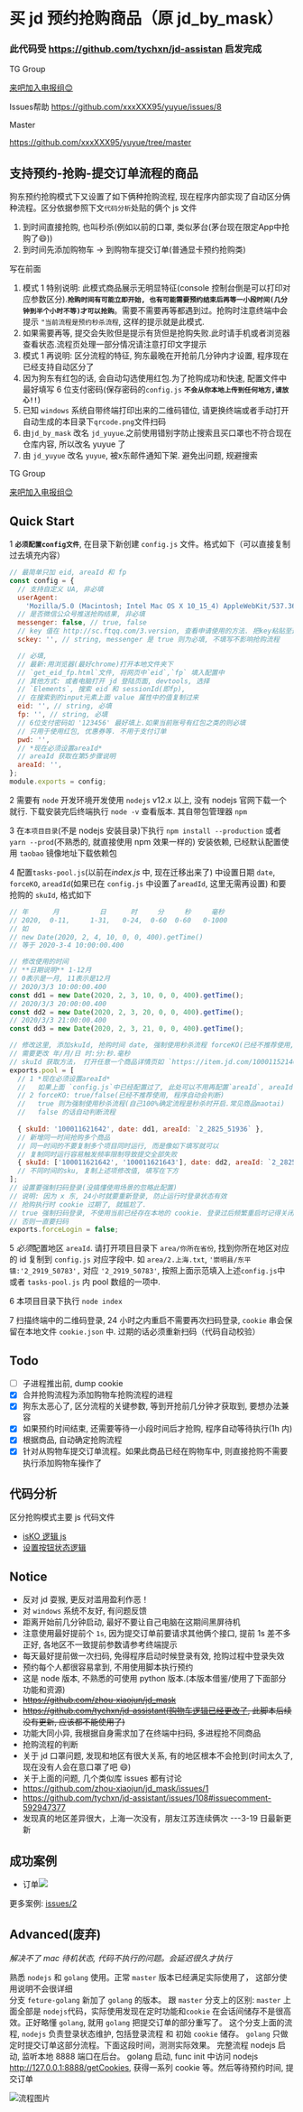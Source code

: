 # 买 jd 预约抢购商品（原 jd_by_mask）

### 此代码受 https://github.com/tychxn/jd-assistan 启发完成
TG Group  

[来吧加入电报组😊](https://t.me/joinchat/I5uwLB2vr6pruLYG)  

Issues帮助
https://github.com/xxxXXX95/yuyue/issues/8

Master

https://github.com/xxxXXX95/yuyue/tree/master


## 支持预约-抢购-提交订单流程的商品

狗东预约抢购模式下又设置了如下俩种抢购流程, 现在程序内部实现了自动区分俩种流程。区分依据参照下文`代码分析`处贴的俩个 js 文件

1. 到时间直接抢购, 也叫秒杀(例如以前的口罩, 类似茅台(茅台现在限定App中抢购了😄))
2. 到时间先添加购物车 -> 到购物车提交订单(普通显卡预约抢购类)

写在前面

1. 模式 1 特别说明: 此模式商品展示无明显特征(console 控制台倒是可以打印对应参数区分).**`抢购时间有可能立即开始, 也有可能需要预约结束后再等一小段时间(几分钟到半个小时不等)才可以抢购`**。需要不需要再等都遇到过。抢购时注意终端中会提示 `"当前流程是预约秒杀流程`, 这样的提示就是此模式.
2. 如果需要再等, 提交会失败但是提示有货但是抢购失败.此时请手机或者浏览器查看状态.流程页处理一部分情况请注意打印文字提示
3. 模式 1 再说明: 区分流程的特征, 狗东最晚在开抢前几分钟内才设置, 程序现在已经支持自动区分了
4. 因为狗东有红包的话, 会自动勾选使用红包.为了抢购成功和快速, 配置文件中最好填写 6 位支付密码(保存密码的`config.js` **`不会从你本地上传到任何地方,请放心!!`**)
5. 已知 `windows` 系统自带终端打印出来的二维码错位, 请更换终端或者手动打开自动生成的本目录下`qrcode.png`文件扫码
6. 由`jd_by_mask` 改名 `jd_yuyue`.之前使用错别字防止搜索且买口罩也不符合现在仓库内容, 所以改名 yuyue 了
7. 由 `jd_yuyue` 改名 `yuyue`, 被x东邮件通知下架. 避免出问题, 规避搜索

TG Group  

[来吧加入电报组😊](https://t.me/joinchat/I5uwLB2vr6pruLYG)

## Quick Start

1 **`必须配置config文件`**, 在目录下新创建 `config.js` 文件。格式如下（可以直接复制过去填充内容）

```js
// 最简单只加 eid, areaId 和 fp
const config = {
  // 支持自定义 UA, 非必填
  userAgent:
    'Mozilla/5.0 (Macintosh; Intel Mac OS X 10_15_4) AppleWebKit/537.36 (KHTML, like Gecko) Chrome/86.0.4240.198 Safari/537.36',
  // 是否微信公众号推送抢购结果, 非必填
  messenger: false, // true, false
  // key 值在 http://sc.ftqq.com/3.version, 查看申请使用的方法. 把key粘贴至这里, 微信关注网站中的公众号即可.
  sckey: '', // string, messenger 是 true 则为必填, 不填写不影响抢购流程

  // 必填,
  // 最新:用浏览器(最好chrome)打开本地文件夹下 
  // `get_eid_fp.html`文件, 将网页中`eid`,`fp` 填入配置中
  // 其他方式: 或者电脑打开 jd 登陆页面, devtools, 选择 
  // `Elements`, 搜索 eid 和 sessionId(即fp), 
  // 在搜索到的input元素上面 value 属性中的值复制过来
  eid: '', // string, 必填
  fp: '', // string, 必填
  // 6位支付密码如 '123456' 最好填上.如果当前账号有红包之类的则必填
  // 只用于使用红包, 优惠券等. 不用于支付订单
  pwd: '',
  // *现在必须设置areaId*
  // areaId 获取在第5步骤说明
  areaId: '',
};
module.exports = config;
```

2 需要有 `node` 开发环境开发使用 `nodejs` v12.x 以上, 没有 nodejs 官网下载一个就行. 下载安装完后终端执行 `node -v` 查看版本. 其自带包管理器 `npm`

3 在`本项目目录`(不是 nodejs 安装目录)下执行 `npm install --production` 或者 `yarn --prod`(不熟悉的, 就直接使用 npm 效果一样的) 安装依赖, 已经默认配置使用 `taobao` 镜像地址下载依赖包

4 配置`tasks-pool.js`(以前在*index.js* 中, 现在迁移出来了) 中设置日期 `date`, `forceKO`, `areadId`(如果已在 `config.js` 中设置了`areadId`, 这里无需再设置) 和要抢购的 `skuId`, 格式如下

```js
// 年      月          日      时     分     秒     毫秒
// 2020,  0-11,     1-31,   0-24,  0-60  0-60   0-1000
// 如
// new Date(2020, 2, 4, 10, 0, 0, 400).getTime()
// 等于 2020-3-4 10:00:00.400

// 修改使用的时间
// **日期说明** 1-12月
// 0表示是一月, 11表示是12月
// 2020/3/3 10:00:00.400
const dd1 = new Date(2020, 2, 3, 10, 0, 0, 400).getTime();
// 2020/3/3 20:00:00.400
const dd2 = new Date(2020, 2, 3, 20, 0, 0, 400).getTime();
// 2020/3/3 21:00:00.400
const dd3 = new Date(2020, 2, 3, 21, 0, 0, 400).getTime();

// 修改这里, 添加skuId, 抢购时间 date, 强制使用秒杀流程 forceKO(已经不推荐使用, 程序自动会判断), areaId.
// 需要更改 年/月/日 时:分:秒.毫秒
// skuId 获取方法， 打开任意一个商品详情页如 `https://item.jd.com/100011521400.html`, 则 `100011521400` 就是其skuId
exports.pool = [
  // 1 *现在必须设置areaId*
  //   如果上面 `config.js`中已经配置过了, 此处可以不用再配置`areaId`, areaId 获取在第 5 步骤说明
  // 2 forceKO: true/false(已经不推荐使用, 程序自动会判断)
  //   true 则为强制使用秒杀流程(自己100%确定流程是秒杀时开启.常见商品maotai)
  //   false 的话自动判断流程
 
  { skuId: '100011621642', date: dd1, areaId: `2_2825_51936` },
  // 新增同一时间抢购多个商品
  // 同一时间的不要复制多个项目同时运行, 而是像如下填写就可以
  // 复制同时运行容易触发频率限制导致提交全部失败
  { skuId: ['100011621642', '100011621643'], date: dd2, areaId: `2_2825_51936` },
  // 不同时间的sku, 复制上述项修改值, 填写在下方
];
// 设置要强制扫码登录(没搞懂使用场景的忽略此配置)
// 说明: 因为 x 东, 24小时就要重新登录, 防止运行时登录状态有效
// 抢购执行时 cookie 过期了, 就尴尬了.
// true 强制扫码登录, 不使用当前已经存在本地的 cookie. 登录过后频繁重启时记得关闭
// 否则一直要扫码
exports.forceLogin = false;
```

5 *必须*配置地区 `areaId`. 请打开项目目录下 `area/你所在省份`, 找到你所在地区对应的 id 复制到 `config.js` 对应字段中. 如 `area/2.上海.txt`, `'崇明县/东平镇:'2_2919_50783',` 对应 `'2_2919_50783'`, 按照上面示范填入上述`config.js`中 或者 `tasks-pool.js` 内 pool 数组的一项中.

6 本项目目录下执行 `node index`

7 扫描终端中的二维码登录, 24 小时之内重启不需要再次扫码登录, `cookie` 串会保留在本地文件 `cookie.json` 中. 过期的话必须重新扫码（代码自动校验）

## Todo
- [ ] 子进程推出前, dump cookie
- [x] 合并抢购流程为添加购物车抢购流程的进程
- [x] 狗东太恶心了, 区分流程的关键参数, 等到开抢前几分钟才获取到, 要想办法兼容
- [x] 如果预约时间结束, 还需要等待一小段时间后才抢购, 程序自动等待执行(1h 内)
- [x] 根据商品, 自动确定抢购流程
- [x] 针对从购物车提交订单流程。如果此商品已经在购物车中, 则直接抢购不需要执行添加购物车操作了

## 代码分析

区分抢购模式主要 js 代码文件

- [isKO 逻辑 js](https://static.360buyimg.com/item/unite/1.0.114/components/??default-soa/common/common.js,default-soa/address/address.js,default-soa/prom/prom.js,default-soa/colorsize/colorsize.js,default-soa/buytype/buytype.js,default-soa/baitiao/baitiao.js,default-soa/o2o/o2o.js,default-soa/buybtn/buybtn.js,default-soa/pingou/pingou.js,default-soa/track/track.js,default-soa/suits/suits.js,default-soa/crumb/crumb.js,default-soa/fittings/fittings.js,default-soa/contact/contact.js,default-soa/popbox/popbox.js,default-soa/preview/preview.js,default-soa/info/info.js,default-soa/imcenter/imcenter.js,default-soa/jdservice/jdservice.js,default-soa/jdservicePlus/jdservicePlus.js,default-soa/jdserviceF/jdserviceF.js,default-soa/commitments/commitments.js,default-soa/gift/gift.js,default-soa/vehicle/vehicle.js,default-soa/lazyinit/lazyinit.js,public-soa/modules/detail/detail.js)
- [设置按钮状态逻辑](https://static.360buyimg.com/item/unite/1.0.114/components/??default/common/plugins/jQuery.scroller.js,default-soa/buybtn/reservation.js,default-soa/buybtn/ko.js,default-soa/buybtn/bigouma.js)

## Notice

- 反对 jd 耍猴, 更反对滥用盈利作恶！
- 对 `windows` 系统不友好, 有问题反馈
- 距离开始前几分钟启动, 最好不要让自己电脑在这期间黑屏待机
- 注意使用最好提前个 `1s`, 因为提交订单前要请求其他俩个接口, 提前 1s 差不多正好, 各地区不一致提前参数请参考终端提示
- 每天最好提前做一次扫码, 免得程序启动时候登录有效, 抢购过程中登录失效
- 预约每个人都很容易拿到, 不用使用脚本执行预约
- 这是 node 版本, 不熟悉的可使用 python 版本.(本版本借鉴/使用了下面部分功能和资源)
- ~~https://github.com/zhou-xiaojun/jd_mask~~
- ~~https://github.com/tychxn/jd-assistant(购物车逻辑已经更改了, 此脚本后续没有更新, 应该都不能使用了)~~
- 功能大同小异, 我根据自身需求加了在终端中扫码, 多进程抢不同商品
- 抢购流程的判断
- 关于 jd 口罩问题, 发现和地区有很大关系, 有的地区根本不会抢到(时间太久了, 现在没有人会在意口罩了吧 😄)
- 关于上面的问题, 几个类似库 issues 都有讨论
- https://github.com/zhou-xiaojun/jd_mask/issues/1
- https://github.com/tychxn/jd-assistant/issues/108#issuecomment-592947377
- 发现真的地区差异很大，上海一次没有，朋友江苏连续俩次 ---3-19 日最新更新

## 成功案例

- 订单<img src="https://user-images.githubusercontent.com/13815865/77068877-56728700-6a22-11ea-8102-925cc25a4b92.png" />

更多案例: [issues/2](https://github.com/meooxx/jd_by_mask/issues/2)

## Advanced(废弃)

_解决不了 mac 待机状态, 代码不执行的问题。会延迟很久才执行_

熟悉 `nodejs` 和 `golang` 使用。正常 `master` 版本已经满足实际使用了， 这部分使用说明不会很详细  
分支 `feture-golang` 新加了 `golang` 的版本。 跟 `master` 分支上的区别:
`master` 上面全部是 `nodejs`代码，实际使用发现在定时功能和`cookie` 在会话间储存不是很高效。正好略懂 `golang`, 就用 `golang` 把提交订单的部分重写了。
这个分支上面的流程, `nodejs` 负责登录状态维护, 包括登录流程 和 初始 `cookie` 储存。 `golang` 只做定时提交订单这部分流程。下面这段时间，测测实际效果。
完整流程 nodejs 启动, 监听本地 8888 端口在后台。 golang 启动, func init 中访问 nodejs http://127.0.0.1:8888/getCookies, 获得一系列 cookie 等。然后等待预约时间, 提交订单

![流程图片](https://github.com/meooxx/jd_by_mask/blob/master/diagram.svg)
